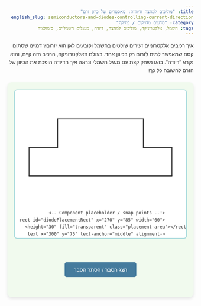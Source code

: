 ```yaml
---
title: "מוליכים למחצה ודיודות: מאסטרים של כיוון זרם"
english_slug: semiconductors-and-diodes-controlling-current-direction
category: "מדעים מדויקים / פיזיקה"
tags: חשמל, אלקטרוניקה, מוליכים למחצה, דיודה, מעגלים חשמליים, סימולציה
---
```

<p>איך רכיבים אלקטרוניים זעירים שולטים בחשמל וקובעים לאן הוא יזרום? דמיינו שסתום קסם שמאפשר למים לזרום רק בכיוון אחד. בעולם האלקטרוניקה, הרכיב הזה קיים, והוא נקרא "דיודה". בואו נשחק קצת עם מעגל חשמלי ונראה איך הדיודה הופכת את הכיוון של הזרם לחשובה כל כך!</p>

<div class="interactive-app">
    <div class="circuit-container">
        <svg id="circuitSVG" width="600" height="400" viewBox="0 0 600 400">
            <!-- Circuit Paths -->
            <path id="path1" class="circuit-path" d="M 50,200 L 150,200" stroke-linecap="round"/>
            <path id="path2" class="circuit-path" d="M 150,200 L 150,100" stroke-linecap="round"/>
            <path id="path3" class="circuit-path diode-path" d="M 150,100 L 450,100" stroke-linecap="round"/> <!-- Path for diode placement -->
            <path id="path4" class="circuit-path" d="M 450,100 L 450,200" stroke-linecap="round"/>
            <path id="path5" class="circuit-path" d="M 450,200 L 550,200" stroke-linecap="round"/>
            <path id="path6" class="circuit-path" d="M 550,200 L 550,300" stroke-linecap="round"/>
            <path id="path7" class="circuit-path" d="M 550,300 L 50,300" stroke-linecap="round"/>
            <path id="path8" class="circuit-path" d="M 50,300 L 50,200" stroke-linecap="round"/>

            <!-- Component placeholder / snap points -->
            <rect id="diodePlacementRect" x="270" y="85" width="60" height="30" fill="transparent" class="placement-area"></rect>
            <text x="300" y="75" text-anchor="middle" alignment-baseline="middle" font-size="14" fill="#555" class="placement-hint">גרור לכאן את הדיודה</text>


            <!-- Components -->
            <!-- Battery -->
            <g id="battery" transform="translate(50, 250) rotate(-90)" class="circuit-component battery">
                 <rect x="-15" y="-20" width="30" height="40" class="component-body"/>
                 <line x1="-15" y="-10" x2="15" y="-10" class="battery-long"/>
                 <line x1="-15" y="10" x2="15" y="10" class="battery-short"/>
                 <text x="-10" y="-15" font-size="12" fill="#333" id="batteryPlus">+</text>
                 <text x="-10" y="25" font-size="12" fill="#333" id="batteryMinus">-</text>
                 <text x="0" y="55" text-anchor="middle" font-size="14" fill="#333" transform="rotate(90 0 55)">סוללה</text>
            </g>

            <!-- Resistor -->
            <g id="resistor" transform="translate(150, 150)" class="circuit-component resistor">
                <path d="M-30,0 l10,0 l3.3,-10 l6.7,20 l6.7,-20 l6.7,20 l6.7,-20 l6.7,20 l3.3,-10 l10,0" class="component-body"/>
                 <text x="0" y="-20" text-anchor="middle" font-size="14" fill="#333">נגד</text>
            </g>

            <!-- LED -->
            <g id="led" transform="translate(500, 250) rotate(90)" class="circuit-component led">
                 <circle cx="0" cy="0" r="15" class="component-body"/>
                 <line x1="-15" y="0" x2="15" y="0" class="component-line"/>
                 <line x1="0" y="-15" x2="0" y="15" class="component-line"/>
                 <polygon points="-5,-10 0,-15 5,-10" class="component-line"/>
                 <polygon points="-10,-5 -15,0 -10,5" class="component-line"/>
                 <text x="0" y="28" text-anchor="middle" font-size="14" fill="#333" transform="rotate(-90 0 28)">LED</text>
                  <circle cx="0" cy="0" r="18" fill="yellow" opacity="0" class="led-glow"/> <!-- Glow effect -->
            </g>

             <!-- Diode (draggable - initially outside circuit) -->
            <g id="diodePart" class="draggable circuit-component diode" transform="translate(50, 50)" cursor="grab">
                <rect x="-25" y="-15" width="50" height="30" fill="#a8dadc" stroke="#1d3557" stroke-width="1" rx="3" ry="3"/>
                <!-- Diode symbol -->
                <path d="M-15,0 L15,0 M-15,-10 L0,0 L-15,10 M15,-10 L15,10" stroke="#1d3557" stroke-width="2" fill="none" class="diode-symbol"/>
                 <text x="0" y="25" text-anchor="middle" font-size="14" fill="#333">דיודה</text>
            </g>

            <!-- Current flow indicators (dots) -->
            <g id="currentDotsContainer"></g>

        </svg>
    </div>

    <div class="controls">
        <div class="control-group">
            <label for="voltageSlider">מתח סוללה:</label>
            <input type="range" id="voltageSlider" min="0" max="5" step="0.1" value="0">
            <span id="voltageValue" class="value-display">0.0 V</span>
        </div>
        <div class="control-group">
            <label for="polaritySwitch">קוטביות סוללה:</label>
             <div class="switch-container">
                 <span>רגילה</span>
                 <label class="switch">
                  <input type="checkbox" id="polaritySwitch">
                  <span class="slider round"></span>
                </label>
                <span>הפוכה</span>
             </div>
        </div>
         <div class="control-group readings">
            <p>מדדים:</p>
            <p>מתח על הדיודה: <span id="diodeVoltage" class="value-display">0.0 V</span></p>
            <p>זרם במעגל: <span id="circuitCurrent" class="value-display">0.00 mA</span></p>
        </div>
         <div class="control-group diode-controls">
             <button id="rotateDiodeBtn" class="control-button" style="display:none;">סובב דיודה</button>
             <button id="removeDiodeBtn" class="control-button secondary" style="display:none;">הסר דיודה</button>
         </div>
    </div>

</div>

<button id="toggleExplanationBtn" class="toggle-button">הצג הסבר / הסתר הסבר</button>

<div id="explanation" style="display: none;">
    <h2>הסבר: העולם הקטן של מוליכים למחצה והדיודה</h2>
    <p><strong>מוליכים למחצה - לא סתם חומר:</strong> יש חומרים שמוליכים חשמל בקלות (כמו מתכות), ויש כאלה שבקושי (כמו פלסטיק). מוליכים למחצה (סיליקון וגרמניום הם המפורסמים ביותר) הם קצת משניהם. התכונה המדהימה שלהם היא שאפשר לשלוט ביכולת ההולכה שלהם על ידי שינוי קל בהרכב שלהם (תחשבו על זה כעל "תיבול" אטומי). זה מה שהופך אותם לבסיס של כל הטכנולוגיה האלקטרונית המודרנית.</p>

    <p><strong>דיודה - השסתום האלקטרוני:</strong> הדיודה היא אחת הרכיבים הפשוטים והחשובים ביותר שנוצרו ממוליכים למחצה. תפקידה קריטי: היא מאפשרת לזרם חשמלי לזרום רק לכיוון אחד - כמו שסתום חד-כיווני בצינור מים. בכיוון ההפוך? היא חוסמת אותו כמעט לחלוטין.</p>

    <p><strong>מאחורי הקלעים: צומת P-N:</strong> איך היא עושה את זה? דיודה בנויה משני סוגי מוליכים למחצה ש"תובלו" באופן שונה: אזור אחד עם עודף "חורים" (שמתנהגים כנושאי מטען חיוביים - P Type), ואזור שני עם עודף אלקטרונים (נושאי מטען שליליים - N Type). המפגש ביניהם נקרא "צומת P-N". ה"קסם" קורה בדיוק שם.</p>

    <p><strong>זרם עובר או לא עובר? זה תלוי בהטיה:</strong></p>
    <ul>
        <li><strong>הטיה קדמית (Forward Bias) - אור ירוק לזרם:</strong> כשמחברים את הצד החיובי של הסוללה (הפלוס) לאזור ה-P של הדיודה ואת הצד השלילי (המינוס) לאזור ה-N, נושאי המטען נדחפים בכוח אל עבר הצומת. אם המתח של הסוללה מספיק גבוה (מעל "מתח סף" קטן, בערך 0.7V לסיליקון), נושאי המטען מצליחים לחצות את הצומת וזורם זרם משמעותי במעגל. בסימולציה, זה רגע ה"וואו" שבו ה-LED נדלק!</li>
        <li><strong>הטיה אחורית (Reverse Bias) - אור אדום, אין כניסה:</strong> כשמחברים את הקוטביות הפוך - פלוס לאזור ה-N ומינוס לאזור ה-P - נושאי המטען נמשכים דווקא הרחק מהצומת. אזור ליד הצומת מתרוקן מנושאי מטען יעילים, ונוצר מחסום חשמלי. זרם לא יכול לעבור (למעט זרם זליגה זעיר מאוד שניתן להתעלם ממנו). בסימולציה, תראו שה-LED נשאר כבוי, לא משנה כמה תגבירו את המתח (בגבולות הסביר כמובן).</li>
    </ul>

    <p><strong>בסימולציה שלנו:</strong> כאן אתם המהנדסים! הסוללה נותנת את הכוח, הנגד מגביל את הזרם כדי שלא נשרוף את הרכיבים, ה-LED הוא מנורת החיווי שלנו (כשהוא דולק, זורם זרם!). הדיודה שאתם יכולים לגרור למעגל היא השסתום. נסו לשנות את המתח ואת קוטביות הסוללה, לגרור את הדיודה למקום ולסובב אותה, ותראו איך הדיודה שולטת בזרימת הזרם ובאור ה-LED.</p>

    <p><strong>למה זה חשוב?</strong> דיודות נמצאות בכל מקום! הן ממירות זרם חילופין (AC) לזרם ישר (DC) בספקי כוח של כל מכשיר חשמלי, הן מגנות על רכיבים עדינים, משמשות כמתגים מהירים במחשבים ועוד המון יישומים שהפכו את חיינו לנוחים וטכנולוגיים יותר.</p>
</div>

<style>
    /* General Styling */
    body {
        font-family: 'Arial', sans-serif;
        line-height: 1.6;
        color: #333;
        direction: rtl; /* Hebrew */
        text-align: right;
    }

    h1, h2 {
        color: #1d3557;
        text-align: center;
    }

    p {
        margin-bottom: 1em;
    }

    /* Interactive App Container */
    .interactive-app {
        display: flex;
        flex-direction: column;
        align-items: center;
        margin: 20px auto;
        padding: 20px;
        border-radius: 12px;
        background-color: #f1faee;
        box-shadow: 0 4px 8px rgba(0, 0, 0, 0.1);
        max-width: 800px;
    }

    /* Circuit SVG Container */
    .circuit-container {
        width: 100%;
        max-width: 600px;
        height: 400px;
        position: relative;
        margin-bottom: 30px;
        background-color: #ffffff;
        border: 2px solid #a8dadc;
        border-radius: 8px;
        overflow: hidden; /* Keep SVG content within bounds */
    }

    #circuitSVG {
         display: block; /* Remove extra space below svg */
         overflow: hidden; /* Ensure content stays within bounds even with dragging */
    }

    /* Circuit Paths */
    .circuit-path {
        stroke: #333;
        stroke-width: 3;
        fill: none;
        transition: stroke 0.3s ease; /* Smooth color change */
    }

    /* Component Styling */
    .circuit-component {
         transition: transform 0.2s ease-out; /* Smooth movement */
    }

    .component-body {
        fill: none;
        stroke: #1d3557;
        stroke-width: 2;
    }

    .component-line {
        stroke: #1d3557;
        stroke-width: 2;
    }

    .battery-long {
        stroke: #e63946;
        stroke-width: 4;
    }
     .battery-short {
        stroke: #1d3557;
        stroke-width: 2;
    }

    .diode .component-body {
         fill: #a8dadc; /* Default fill */
         stroke: #1d3557;
         stroke-width: 1;
         transition: fill 0.3s ease;
    }
     .diode-symbol {
         stroke: #1d3557;
         stroke-width: 2;
     }

     .diode.draggable rect {
         stroke: #457b9d;
         stroke-width: 2;
     }

    .led-glow {
        transition: opacity 0.3s ease-in-out;
    }


    /* Drag and Drop Styling */
    .draggable {
        cursor: grab;
        filter: drop-shadow(0 2px 5px rgba(0,0,0,0.2));
    }

    .draggable:active {
        cursor: grabbing;
    }

    .diode-placed {
        cursor: default;
        filter: none; /* Remove shadow when placed */
    }

    .placement-area {
        stroke-dasharray: 6,6;
        stroke: #457b9d;
        stroke-width: 2;
        transition: stroke 0.3s ease, opacity 0.3s ease;
    }

    .placement-hint {
         fill: #457b9d;
         transition: opacity 0.3s ease;
    }

     .diode-placed + .placement-hint {
        opacity: 0; /* Hide hint when diode is placed */
     }

     .diode-placed + .placement-area {
         stroke: #77cc77; /* Green border when placed */
     }


    /* Current Flow Animation */
    .current-dot {
        r: 4; /* Slightly larger dots */
        fill: #e63946; /* Red color for flow */
        animation: current-flow 2s linear infinite;
        transform-box: fill-box;
        transform-origin: center;
        opacity: 0.8;
        display: none; /* Hidden by default */
    }

     .current-dot.reverse {
        animation-direction: reverse;
     }

    @keyframes current-flow {
        from { motion-offset: 0%; }
        to { motion-offset: 100%; }
    }

    /* Controls Styling */
    .controls {
        width: 100%;
        max-width: 600px;
        display: flex;
        flex-wrap: wrap;
        justify-content: center; /* Center controls */
        gap: 20px;
        padding: 20px;
        background-color: #a8dadc;
        border-radius: 8px;
        box-shadow: inset 0 2px 4px rgba(0, 0, 0, 0.1);
    }

    .control-group {
        display: flex;
        flex-direction: column;
        align-items: flex-start;
        min-width: 180px; /* Give controls more space */
    }

    .control-group label {
        font-weight: bold;
        margin-bottom: 8px;
        color: #1d3557;
    }

    .control-group.readings {
        background-color: #f1faee;
        padding: 15px;
        border-radius: 6px;
        border: 1px solid #457b9d;
    }

    .control-group.readings p {
         margin: 5px 0;
         font-size: 0.95em;
    }

    .value-display {
        font-weight: normal;
        color: #e63946; /* Highlight values */
        font-family: 'Courier New', monospace; /* Monospaced for values */
    }


    #voltageSlider {
        width: 100%;
        -webkit-appearance: none;
        appearance: none;
        height: 8px;
        background: #457b9d;
        outline: none;
        opacity: 0.7;
        transition: opacity .2s;
        border-radius: 4px;
    }

    #voltageSlider:hover {
        opacity: 1;
    }

    #voltageSlider::-webkit-slider-thumb {
        -webkit-appearance: none;
        appearance: none;
        width: 20px;
        height: 20px;
        background: #e63946;
        cursor: pointer;
        border-radius: 50%;
        border: 2px solid #1d3557;
    }

    #voltageSlider::-moz-range-thumb {
        width: 20px;
        height: 20px;
        background: #e63946;
        cursor: pointer;
        border-radius: 50%;
        border: 2px solid #1d3557;
    }

    /* Toggle Switch Styling */
    .switch-container {
        display: flex;
        align-items: center;
        gap: 10px;
    }
    .switch-container span {
        font-weight: normal;
        font-size: 0.9em;
        color: #1d3557;
    }

    .switch {
      position: relative;
      display: inline-block;
      width: 40px;
      height: 24px;
    }

    .switch input {
      opacity: 0;
      width: 0;
      height: 0;
    }

    .slider {
      position: absolute;
      cursor: pointer;
      top: 0;
      left: 0;
      right: 0;
      bottom: 0;
      background-color: #ccc;
      -webkit-transition: .4s;
      transition: .4s;
      border-radius: 24px;
    }

    .slider:before {
      position: absolute;
      content: "";
      height: 16px;
      width: 16px;
      left: 4px;
      bottom: 4px;
      background-color: white;
      -webkit-transition: .4s;
      transition: .4s;
      border-radius: 50%;
    }

    input:checked + .slider {
      background-color: #457b9d;
    }

    input:focus + .slider {
      box-shadow: 0 0 1px #457b9d;
    }

    input:checked + .slider:before {
      -webkit-transform: translateX(16px);
      -ms-transform: translateX(16px);
      transform: translateX(16px);
    }

    /* Buttons */
    .control-button, .toggle-button {
        padding: 10px 15px;
        font-size: 0.95em;
        cursor: pointer;
        border: none;
        border-radius: 5px;
        transition: background-color 0.2s ease, opacity 0.2s ease;
        background-color: #457b9d;
        color: white;
    }

    .control-button:hover, .toggle-button:hover {
        background-color: #1d3557;
    }

    .control-button.secondary {
         background-color: #e63946;
    }
     .control-button.secondary:hover {
        background-color: #c0392b;
     }


    /* Explanation Section */
    #explanation {
        margin: 30px auto;
        padding: 20px;
        border: 1px solid #a8dadc;
        border-radius: 8px;
        background-color: #f1faee;
        max-width: 800px;
        box-shadow: 0 2px 4px rgba(0,0,0,0.05);
    }

    #explanation h2 {
        margin-top: 0;
        border-bottom: 2px solid #457b9d;
        padding-bottom: 10px;
        margin-bottom: 15px;
        text-align: right; /* Hebrew */
    }

    #explanation p, #explanation ul {
        text-align: right; /* Hebrew */
    }

    #explanation ul {
        list-style: disc inside;
        padding-right: 20px;
    }

    #explanation li {
        margin-bottom: 8px;
    }

     .toggle-button {
        display: block;
        margin: 20px auto;
        padding: 12px 25px;
        font-size: 1em;
     }


</style>

<script>
    const svg = document.getElementById('circuitSVG');
    const diodePart = document.getElementById('diodePart');
    const diodePlacementRect = document.getElementById('diodePlacementRect');
    const diodePlacementHint = svg.querySelector('.placement-hint'); // Select the hint text
    const voltageSlider = document.getElementById('voltageSlider');
    const voltageValueSpan = document.getElementById('voltageValue');
    const polaritySwitch = document.getElementById('polaritySwitch');
    const diodeVoltageSpan = document.getElementById('diodeVoltage');
    const circuitCurrentSpan = document.getElementById('circuitCurrent');
    const rotateDiodeBtn = document.getElementById('rotateDiodeBtn');
    const removeDiodeBtn = document.getElementById('removeDiodeBtn'); // Get the new remove button
    const batteryPlus = document.getElementById('batteryPlus');
    const batteryMinus = document.getElementById('batteryMinus');
    const led = document.getElementById('led');
    const ledGlow = led.querySelector('.led-glow'); // Get the glow element
    const explanationDiv = document.getElementById('explanation');
    const toggleExplanationBtn = document.getElementById('toggleExplanationBtn');
    const currentDotsContainer = document.getElementById('currentDotsContainer'); // Container for dots


    const paths = {
        'path1': document.getElementById('path1'),
        'path2': document.getElementById('path2'),
        'path3': document.getElementById('path3'), // Diode path
        'path4': document.getElementById('path4'),
        'path5': document.getElementById('path5'),
        'path6': document.getElementById('path6'),
        'path7': document.getElementById('path7'),
        'path8': document.getElementById('path8'),
    };

    const pathElements = Object.values(paths);


    // Create multiple current dots dynamically
    const numberOfDots = 8; // More dots for smoother animation
    const currentDots = [];
    for (let i = 0; i < numberOfDots; i++) {
        const dot = document.createElementNS('http://www.w3.org/2000/svg', 'circle');
        dot.setAttribute('class', 'current-dot');
        dot.setAttribute('r', '4');
        dot.style.animationDelay = `${i * (2 / numberOfDots)}s`; // Stagger animation
        currentDotsContainer.appendChild(dot);
        currentDots.push(dot);
    }


    let isDragging = false;
    let offset = { x: 0, y: 0 }; // Offset for drag
    let diodePlaced = false;
    let diodeOrientation = 0; // 0 degrees (forward) or 180 degrees (reverse)
    const diodeThresholdVoltage = 0.7; // Silicon diode threshold (V)
    const resistorValue = 100; // Resistor value (Ohms)
    const ledForwardVoltage = 1.8; // Typical LED forward voltage (V)
    const ledSeriesResistance = 10; // Simplify LED model with series resistance (Ohms)
    const diodePosition = { x: 300, y: 100 }; // Target position for the diode


    // --- Helper function to convert screen coords to SVG coords ---
    function getSvgCoords(clientX, clientY) {
        const svgPoint = svg.createSVGPoint();
        svgPoint.x = clientX;
        svgPoint.y = clientY;
        return svgPoint.matrixTransform(svg.getScreenCTM().inverse());
    }

    // --- Drag Start ---
    diodePart.addEventListener('mousedown', (e) => {
        if (diodePlaced) return;
        isDragging = true;
        const svgCoords = getSvgCoords(e.clientX, e.clientY);
        const currentTransform = diodePart.getAttribute('transform');
        const translateMatch = currentTransform.match(/translate\(([^,]+),([^)]+)\)/);
        const currentX = translateMatch ? parseFloat(translateMatch[1]) : 0;
        const currentY = translateMatch ? parseFloat(translateMatch[2]) : 0;
        offset.x = svgCoords.x - currentX;
        offset.y = svgCoords.y - currentY;

        diodePart.style.cursor = 'grabbing';
        diodePart.classList.add('dragging'); // Add dragging class for potential styling
         svg.classList.add('dragging-diode'); // Add class to SVG for styling during drag
    });

    // --- Dragging ---
    svg.addEventListener('mousemove', (e) => {
        if (!isDragging) return;
        e.preventDefault(); // Prevent default drag behavior

        const svgCoords = getSvgCoords(e.clientX, e.clientY);
        let newX = svgCoords.x - offset.x;
        let newY = svgCoords.y - offset.y;

         // Optional: Constrain dragging area if needed
         // const svgRect = svg.getBoundingClientRect();
         // const diodeBBox = diodePart.getBBox(); // Get bounding box in local space
         // const diodeWidth = diodeBBox.width;
         // const diodeHeight = diodeBBox.height;
         // // Clamp newX and newY within SVG bounds (considering diode size)
         // newX = Math.max(diodeWidth / 2, Math.min(svgRect.width - diodeWidth / 2, newX));
         // newY = Math.max(diodeHeight / 2, Math.min(svgRect.height - diodeHeight / 2, newY));


        diodePart.setAttribute('transform', `translate(${newX}, ${newY}) rotate(${diodeOrientation})`);

         // Visual feedback for snapping proximity
        const placementCenter = {
             x: parseFloat(diodePlacementRect.getAttribute('x')) + parseFloat(diodePlacementRect.getAttribute('width')) / 2,
             y: parseFloat(diodePlacementRect.getAttribute('y')) + parseFloat(diodePlacementRect.getAttribute('height')) / 2
         };
        const dist = Math.sqrt(Math.pow(newX - placementCenter.x, 2) + Math.pow(newY - placementCenter.y, 2));
        const snapThreshold = 40; // pixels in SVG coordinates

        if (dist < snapThreshold) {
             diodePlacementRect.style.stroke = '#e63946'; // Highlight red when near snap
             diodePlacementHint.style.fill = '#e63946';
        } else {
             diodePlacementRect.style.stroke = '#457b9d'; // Back to blue
             diodePlacementHint.style.fill = '#555';
        }
    });

    // --- Drag End / Snap Logic ---
    svg.addEventListener('mouseup', (e) => {
        if (!isDragging) return;
        isDragging = false;
        diodePart.style.cursor = 'grab';
         diodePart.classList.remove('dragging');
         svg.classList.remove('dragging-diode');


        const placementCenter = {
            x: parseFloat(diodePlacementRect.getAttribute('x')) + parseFloat(diodePlacementRect.getAttribute('width')) / 2,
            y: parseFloat(diodePlacementRect.getAttribute('y')) + parseFloat(diodePlacementRect.getAttribute('height')) / 2
        };

        const currentTransform = diodePart.getAttribute('transform');
        const translateMatch = currentTransform.match(/translate\(([^,]+),([^)]+)\)/);
        const currentDiodeCenter = { x: parseFloat(translateMatch[1]), y: parseFloat(translateMatch[2]) };

        const snapThreshold = 40; // pixels in SVG coordinates
        const dist = Math.sqrt(Math.pow(currentDiodeCenter.x - placementCenter.x, 2) + Math.pow(currentDiodeCenter.y - placementCenter.y, 2));


        if (dist < snapThreshold) {
            // Snap the diode to the exact center of the placement area
            diodePart.setAttribute('transform', `translate(${diodePosition.x}, ${diodePosition.y}) rotate(${diodeOrientation})`);
            diodePlaced = true;
            diodePart.classList.add('diode-placed');
            diodePart.classList.remove('draggable');
            diodePart.style.cursor = 'default';
            diodePlacementRect.style.stroke = '#77cc77'; // Indicate success
             diodePlacementHint.style.opacity = 0; // Hide hint
            rotateDiodeBtn.style.display = 'inline-block'; // Show rotate button
            removeDiodeBtn.style.display = 'inline-block'; // Show remove button
            console.log("Diode snapped");
        } else {
             // Return diode to original position if not snapped (optional, or leave it where dropped)
             // For this example, let's leave it where dropped if not snapped to encourage placing it correctly
             diodePlaced = false;
             diodePart.classList.remove('diode-placed');
             diodePart.classList.add('draggable');
             diodePart.style.cursor = 'grab';
             diodePlacementRect.style.stroke = '#457b9d'; // Back to blue
             diodePlacementHint.style.opacity = 1; // Show hint again
             rotateDiodeBtn.style.display = 'none';
             removeDiodeBtn.style.display = 'none';
             console.log("Diode not snapped");
        }
        updateCircuitState();
    });

    // Prevent default drag behavior outside the SVG as well
     document.addEventListener('mousemove', (e) => {
        if (isDragging) e.preventDefault();
     });
     document.addEventListener('mouseup', (e) => {
        if (isDragging) {
             isDragging = false;
             diodePart.style.cursor = 'grab';
             diodePart.classList.remove('dragging');
             svg.classList.remove('dragging-diode');
             updateCircuitState(); // Update state even if not snapped
        }
     });


    // --- Circuit Simulation Logic ---

    function updateCircuitState() {
        const batteryVoltage = parseFloat(voltageSlider.value);
        const reversePolarity = polaritySwitch.checked;

        voltageValueSpan.textContent = `${batteryVoltage.toFixed(1)} V`;

        // Total effective voltage across the circuit elements (excluding battery internal resistance)
        let circuitVoltage = batteryVoltage;
        let current = 0;
        let diodeVoltage = 0; // Voltage drop across the diode
        let diodeResistance = Infinity; // Diode resistance (high when off)

        // Update battery +/- display based on polarity
        if (reversePolarity) {
             batteryPlus.setAttribute('y', '25'); // Swap positions
             batteryMinus.setAttribute('y', '-15');
             // Conceptual direction is reversed, but simulation uses magnitude for bias check
        } else {
             batteryPlus.setAttribute('y', '-15');
             batteryMinus.setAttribute('y', '25');
        }


        if (!diodePlaced) {
            // No diode: Simple R-LED circuit
            // Check LED forward voltage
            if (circuitVoltage > ledForwardVoltage) {
                current = (circuitVoltage - ledForwardVoltage) / (resistorValue + ledSeriesResistance);
            } else {
                current = 0;
            }
             diodeVoltage = 0; // No diode present
        } else {
            // Diode is placed
            // Determine diode bias based on battery polarity and diode orientation
            // Battery "positive" side is M 50,200 -> 150,200 -> 150,100
            // Diode Anode is the triangle side, Cathode is the bar side.
            // Default diode (0 deg): Anode on left (150,100 side), Cathode on right (450,100 side)
            // Rotated diode (180 deg): Anode on right (450,100 side), Cathode on left (150,100 side)

            let isDiodeForwardBiased = false;
            // Assuming current flows + to -, so from battery.plus (y=-15, rotated 90deg -> + is on left path section)
            // Path goes from 50,200 -> 150,200 -> 150,100 (left of diode spot) -> 450,100 (right of diode spot) -> ... -> 50,200
            // Battery '+' is at (50, ~220) -> current tries to flow CCW in the diagram
            // Diode path is 150,100 to 450,100

            const diodeAnodeSide = diodeOrientation === 0 ? 'left' : 'right'; // left=150,100, right=450,100
            const circuitPositiveSide = reversePolarity ? 'right' : 'left'; // 'left' is the battery '+' end of diode path

             if (diodeAnodeSide === circuitPositiveSide) {
                 isDiodeForwardBiased = true; // Anode connected to positive side of the path
             } else {
                 isDiodeForwardBiased = false; // Anode connected to negative side (reverse biased)
             }

             // Special case: If battery is reversed, the "positive" side of the path is now the other end.
             // Battery '+' in reversed state is at (50, ~280), current tries to flow CW in the diagram.
             // Diode path is 150,100 to 450,100.
             // If reversePolarity is true: current flows from (550,300) -> (550,200) -> (450,200) -> (450,100) -> (150,100) -> ...
             // So, 450,100 is the more positive potential side of the diode path when battery is reversed.

            isDiodeForwardBiased = false;
             if (!reversePolarity && diodeOrientation === 0) { // Normal battery, Diode normal (A to C towards 450,100)
                 isDiodeForwardBiased = true; // + -> Anode (150,100) to Cathode (450,100) -> -
             } else if (reversePolarity && diodeOrientation === 180) { // Reversed battery, Diode reversed (C to A towards 150,100)
                 isDiodeForwardBiased = true; // + -> Anode (450,100) to Cathode (150,100) -> -
             }
             // In other cases, diode is reverse biased

            if (isDiodeForwardBiased) {
                if (circuitVoltage > diodeThresholdVoltage) {
                    // Diode conducting (approximation)
                    diodeVoltage = diodeThresholdVoltage; // Constant voltage drop
                    // Calculate current based on voltage remaining for R and LED
                    let voltageAcrossRL = circuitVoltage - diodeVoltage;
                    if (voltageAcrossRL > ledForwardVoltage) {
                        current = voltageAcrossRL / (resistorValue + ledSeriesResistance);
                    } else {
                        current = 0; // Not enough voltage left for LED
                    }
                } else {
                    // Forward biased but below threshold
                    diodeVoltage = circuitVoltage; // Voltage across diode equals supply voltage
                    current = 0;
                }
            } else {
                // Diode is reverse biased
                diodeVoltage = -circuitVoltage; // Voltage across diode is approx supply voltage (negative)
                current = 0; // Ignore small leakage current
            }
        }

        // Ensure current is not negative due to floating point inaccuracies
        current = Math.max(0, current);

        // Update readings
        diodeVoltageSpan.textContent = `${diodeVoltage.toFixed(1)} V`;
        circuitCurrentSpan.textContent = `${(current * 1000).toFixed(2)} mA`; // Display in mA

        // Update LED state and glow
        const minVisibleCurrent = 0.008; // mA, minimum current for LED to be visibly on
        const maxCurrentForFullBrightness = 0.020; // mA, e.g., 20mA

        if (current > minVisibleCurrent) {
            const brightness = Math.min(1, (current - minVisibleCurrent) / (maxCurrentForFullBrightness - minVisibleCurrent));
             led.style.opacity = 1; // Make LED visible
            ledGlow.style.opacity = brightness * 0.6; // Adjust glow intensity
            ledGlow.style.animation = 'led-pulse 1s infinite alternate'; // Add pulse animation
             led.style.filter = `drop-shadow(0 0 ${brightness * 8}px yellow)`; // Add visual glow effect
             // Change path color to indicate current flow
             pathElements.forEach(p => p.style.stroke = '#e63946'); // Red for current
        } else {
            led.style.opacity = 0.3; // Dim LED when off
             ledGlow.style.opacity = 0; // Hide glow
             ledGlow.style.animation = 'none'; // Stop pulse animation
             led.style.filter = 'none'; // Remove glow effect
             pathElements.forEach(p => p.style.stroke = '#333'); // Black when no current
        }

        // Update current flow animation visibility and direction
        // Get the actual path data string for the current flow
        // Need to connect paths in the correct order based on battery polarity
         let flowPathD = '';
         if (!reversePolarity) { // Current flows from + to - (CCW in diagram)
              // Path order: path8 (bottom left up) -> path1 -> path2 -> path3 (diode) -> path4 -> path5 -> path6 -> path7 (bottom right left) -> path8
              flowPathD = `${paths.path8.getAttribute('d')} ${paths.path1.getAttribute('d')} ${paths.path2.getAttribute('d')} ${paths.path3.getAttribute('d')} ${paths.path4.getAttribute('d')} ${paths.path5.getAttribute('d')} ${paths.path6.getAttribute('d')} ${paths.path7.getAttribute('d')}`;
              currentDots.forEach(dot => dot.classList.remove('reverse'));
         } else { // Current flows from - to + (CW in diagram)
              // Path order: path8 (bottom left up) -> path7 (bottom left right) -> path6 -> path5 -> path4 -> path3 (diode) -> path2 -> path1 -> path8 (back where we started)
              // Wait, the path direction needs to be reversed for CW flow
              // Easiest way: build the string in reverse order of segments and use reverse animation
              // Correct segment order for CW flow: path7 -> path6 -> path5 -> path4 -> path3 -> path2 -> path1 -> path8
             // Reversing the path D string itself is complex. Use reverse animation direction.
              flowPathD = `${paths.path8.getAttribute('d')} ${paths.path1.getAttribute('d')} ${paths.path2.getAttribute('d')} ${paths.path3.getAttribute('d')} ${paths.path4.getAttribute('d')} ${paths.path5.getAttribute('d')} ${paths.path6.getAttribute('d')} ${paths.path7.getAttribute('d')}`;
             currentDots.forEach(dot => dot.classList.add('reverse'));

         }


        if (current > minVisibleCurrent) {
             currentDots.forEach(dot => {
                 dot.style.display = 'block';
                 // Set motion path
                 dot.style.motionPath = `path('${flowPathD}')`;
                 dot.style.webkitMotionPath = `path('${flowPathD}')`; // For compatibility
             });
        } else {
             currentDots.forEach(dot => dot.style.display = 'none');
        }
    }

     // --- Event Listeners ---
    voltageSlider.addEventListener('input', updateCircuitState);
    polaritySwitch.addEventListener('change', updateCircuitState);

    rotateDiodeBtn.addEventListener('click', () => {
        if (diodePlaced) {
            diodeOrientation = diodeOrientation === 0 ? 180 : 0;
             // Update transform for the diode group at its fixed position
            diodePart.setAttribute('transform', `translate(${diodePosition.x}, ${diodePosition.y}) rotate(${diodeOrientation})`);
            updateCircuitState();
        }
    });

     removeDiodeBtn.addEventListener('click', () => {
         if (diodePlaced) {
             diodePlaced = false;
             diodeOrientation = 0; // Reset orientation when removed
             // Move diode back to its initial position (or near it)
             diodePart.setAttribute('transform', `translate(50, 50) rotate(0)`);
             diodePart.classList.remove('diode-placed');
             diodePart.classList.add('draggable');
             diodePart.style.cursor = 'grab';
             diodePlacementRect.style.stroke = '#457b9d'; // Reset placement area border
             diodePlacementHint.style.opacity = 1; // Show hint
             rotateDiodeBtn.style.display = 'none'; // Hide buttons
             removeDiodeBtn.style.display = 'none';
             updateCircuitState(); // Update circuit (now without diode)
             console.log("Diode removed");
         }
     });


    toggleExplanationBtn.addEventListener('click', () => {
        const isHidden = explanationDiv.style.display === 'none';
        explanationDiv.style.display = isHidden ? 'block' : 'none';
        toggleExplanationBtn.textContent = isHidden ? 'הסתר הסבר' : 'הצג הסבר / הסתר הסבר';
    });


    // --- Initial state ---
    updateCircuitState(); // Set initial state based on default controls

     // CSS Animation for LED pulse (defined in JS as it's toggled)
     const styleSheet = document.styleSheets[0];
     const pulseKeyframes = `
        @keyframes led-pulse {
            0% { transform: scale(1); opacity: 0.6; }
            100% { transform: scale(1.1); opacity: 1; }
        }
     `;
     styleSheet.insertRule(pulseKeyframes, styleSheet.cssRules.length);


</script>